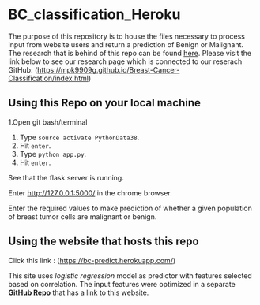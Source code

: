 # BC_classification_Heroku
The purpose of this repository is to house the files necessary to process input from website users and return a prediction of Benign or Malignant. The research that is behind of this repo can be found [here](https://github.com/mpk9909g/Breast-Cancer-Classification). Please visit the link below to see our research page which is connected to our reserach GitHub:
(https://mpk9909g.github.io/Breast-Cancer-Classification/index.html) 

## Using this Repo on your local machine

1.Open git bash/terminal

1. Type ```source activate PythonData38```.
1. Hit ```enter```.
1. Type ```python app.py```.
1. Hit ```enter```.

See that the flask server is running.

Enter  http://127.0.0.1:5000/ in the chrome browser. 

Enter the required values to make prediction of whether a given population of breast tumor cells are malignant or benign. 

## Using the website that hosts this repo

Click this link : (https://bc-predict.herokuapp.com/)

This site uses *logistic regression* model as predictor with features selected based on correlation. 
The input features were optimized in a separate **[GitHub Repo](https://github.com/mpk9909g/Breast-Cancer-Classification)** that has a link to this website.

